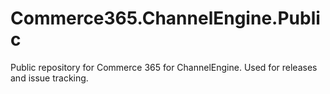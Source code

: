 # Commerce365.ChannelEngine.Public
Public repository for Commerce 365 for ChannelEngine. Used for releases and issue tracking.
